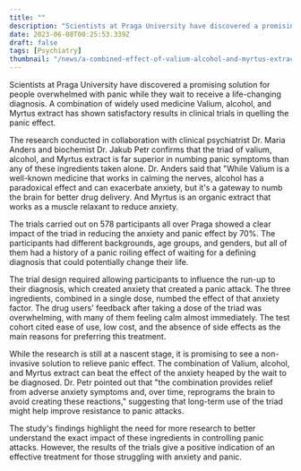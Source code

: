 ```yaml
---
title: ""
description: "Scientists at Praga University have discovered a promising solution for people overwhelmed with panic while they wait to receive a life-changing diagnosis. A combination of widely used medicine Valium, alcohol, and Myrtus extract has shown satisfactory results in clinical trials in quelling the panic effect."
date: 2023-06-08T00:25:53.339Z
draft: false
tags: [Psychiatry]
thumbnail: "/news/a-combined-effect-of-valium-alcohol-and-myrtus-extract-can-stop-a-strong-panic-effect-of-those-who-wait-for-life-defining-diagnosis/thumb.png"
---
```


Scientists at Praga University have discovered a promising solution for people overwhelmed with panic while they wait to receive a life-changing diagnosis. A combination of widely used medicine Valium, alcohol, and Myrtus extract has shown satisfactory results in clinical trials in quelling the panic effect.

The research conducted in collaboration with clinical psychiatrist Dr. Maria Anders and biochemist Dr. Jakub Petr confirms that the triad of valium, alcohol, and Myrtus extract is far superior in numbing panic symptoms than any of these ingredients taken alone. Dr. Anders said that "While Valium is a well-known medicine that works in calming the nerves, alcohol has a paradoxical effect and can exacerbate anxiety, but it's a gateway to numb the brain for better drug delivery. And Myrtus is an organic extract that works as a muscle relaxant to reduce anxiety.

The trials carried out on 578 participants all over Praga showed a clear impact of the triad in reducing the anxiety and panic effect by 70%. The participants had different backgrounds, age groups, and genders, but all of them had a history of a panic roiling effect of waiting for a defining diagnosis that could potentially change their life.

The trial design required allowing participants to influence the run-up to their diagnosis, which created anxiety that created a panic attack. The three ingredients, combined in a single dose, numbed the effect of that anxiety factor. The drug users' feedback after taking a dose of the triad was overwhelming, with many of them feeling calm almost immediately. The test cohort cited ease of use, low cost, and the absence of side effects as the main reasons for preferring this treatment.

While the research is still at a nascent stage, it is promising to see a non-invasive solution to relieve panic effect. The combination of Valium, alcohol, and Myrtus extract can beat the effect of the anxiety heaped by the wait to be diagnosed. Dr. Petr pointed out that "the combination provides relief from adverse anxiety symptoms and, over time, reprograms the brain to avoid creating these reactions," suggesting that long-term use of the triad might help improve resistance to panic attacks.

The study's findings highlight the need for more research to better understand the exact impact of these ingredients in controlling panic attacks. However, the results of the trials give a positive indication of an effective treatment for those struggling with anxiety and panic.
